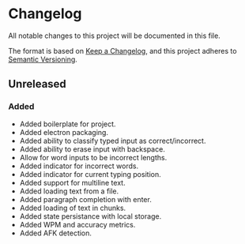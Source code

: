 # Changelog
All notable changes to this project will be documented in this file.

The format is based on [Keep a Changelog](https://keepachangelog.com/en/1.0.0/),
and this project adheres to [Semantic Versioning](https://semver.org/spec/v2.0.0.html).

## Unreleased
### Added
 - Added boilerplate for project.
 - Added electron packaging.
 - Added ability to classify typed input as correct/incorrect.
 - Added ability to erase input with backspace.
 - Allow for word inputs to be incorrect lengths.
 - Added indicator for incorrect words.
 - Added indicator for current typing position.
 - Added support for multiline text.
 - Added loading text from a file.
 - Added paragraph completion with enter.
 - Added loading of text in chunks.
 - Added state persistance with local storage.
 - Added WPM and accuracy metrics.
 - Added AFK detection.
